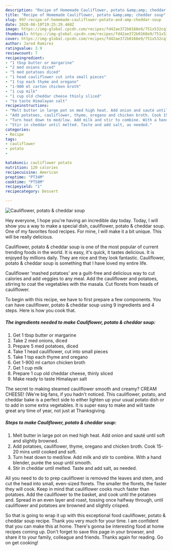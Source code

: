 ```yaml
---
description: "Recipe of Homemade Cauliflower, potato &amp;amp; cheddar soup"
title: "Recipe of Homemade Cauliflower, potato &amp;amp; cheddar soup"
slug: 997-recipe-of-homemade-cauliflower-potato-and-amp-cheddar-soup
date: 2020-08-10T19:25:29.460Z
image: https://img-global.cpcdn.com/recipes/fd42ae372b0168e9/751x532cq70/cauliflower-potato-cheddar-soup-recipe-main-photo.jpg
thumbnail: https://img-global.cpcdn.com/recipes/fd42ae372b0168e9/751x532cq70/cauliflower-potato-cheddar-soup-recipe-main-photo.jpg
cover: https://img-global.cpcdn.com/recipes/fd42ae372b0168e9/751x532cq70/cauliflower-potato-cheddar-soup-recipe-main-photo.jpg
author: Jared Ramirez
ratingvalue: 3.9
reviewcount: 7
recipeingredient:
- "1 tbsp butter or margarine"
- "2 med onions diced"
- "5 med potatoes diced"
- "1 head cauliflower cut into small pieces"
- "1 tsp each thyme and oregano"
- "1-900 ml carton chicken broth"
- "1 cup milk"
- "1 cup old cheddar cheese thinly sliced"
- "to taste Himalayan salt"
recipeinstructions:
- "Melt butter in large pot on med high heat. Add onion and sauté until soft and slightly browned."
- "Add potatoes, cauliflower, thyme, oregano and chicken broth. Cook 15-20 mins until cooked and soft."
- "Turn heat down to med/low. Add milk and stir to combine. With a hand blender, purée the soup until smooth."
- "Stir in cheddar until melted. Taste and add salt, as needed."
categories:
- Recipe
tags:
- cauliflower
- potato
- 

katakunci: cauliflower potato  
nutrition: 120 calories
recipecuisine: American
preptime: "PT34M"
cooktime: "PT58M"
recipeyield: "1"
recipecategory: Dessert

---
```



![Cauliflower, potato &amp; cheddar soup](https://img-global.cpcdn.com/recipes/fd42ae372b0168e9/751x532cq70/cauliflower-potato-cheddar-soup-recipe-main-photo.jpg)

Hey everyone, I hope you're having an incredible day today. Today, I will show you a way to make a special dish, cauliflower, potato &amp; cheddar soup. One of my favorites food recipes. For mine, I will make it a bit unique. This will be really delicious.

Cauliflower, potato &amp; cheddar soup is one of the most popular of current trending foods in the world. It is easy, it's quick, it tastes delicious. It is enjoyed by millions daily. They are nice and they look fantastic. Cauliflower, potato &amp; cheddar soup is something that I have loved my entire life.

Cauliflower &#39;mashed potatoes&#39; are a guilt-free and delicious way to cut calories and add veggies to any meal. Add the cauliflower and potatoes, stirring to coat the vegetables with the masala. Cut florets from heads of cauliflower.


To begin with this recipe, we have to first prepare a few components. You can have cauliflower, potato &amp; cheddar soup using 9 ingredients and 4 steps. Here is how you cook that.

<!--inarticleads1-->

##### The ingredients needed to make Cauliflower, potato &amp; cheddar soup:

1. Get 1 tbsp butter or margarine
1. Take 2 med onions, diced
1. Prepare 5 med potatoes, diced
1. Take 1 head cauliflower, cut into small pieces
1. Take 1 tsp each thyme and oregano
1. Get 1-900 ml carton chicken broth
1. Get 1 cup milk
1. Prepare 1 cup old cheddar cheese, thinly sliced
1. Make ready to taste Himalayan salt


The secret to making steamed cauliflower smooth and creamy? CREAM CHEESE! (We&#39;re big fans, if you hadn&#39;t noticed. This cauliflower, potato, and cheddar bake is a perfect side to either lighten up your usual potato dish or to add in some extra vegetables. It is super easy to make and will taste great any time of year, not just at Thanksgiving. 

<!--inarticleads2-->

##### Steps to make Cauliflower, potato &amp; cheddar soup:

1. Melt butter in large pot on med high heat. Add onion and sauté until soft and slightly browned.
1. Add potatoes, cauliflower, thyme, oregano and chicken broth. Cook 15-20 mins until cooked and soft.
1. Turn heat down to med/low. Add milk and stir to combine. With a hand blender, purée the soup until smooth.
1. Stir in cheddar until melted. Taste and add salt, as needed.


All you need to do to prep cauliflower is removed the leaves and stem, and cut the head into small, even-sized florets. The smaller the florets, the faster they will cook. Keep in mind that cauliflower cooks much faster than potatoes. Add the cauliflower to the basket, and cook until the potatoes and. Spread in an even layer and roast, tossing once halfway through, until cauliflower and potatoes are browned and slightly crisped. 

So that is going to wrap it up with this exceptional food cauliflower, potato &amp; cheddar soup recipe. Thank you very much for your time. I am confident that you can make this at home. There's gonna be interesting food at home recipes coming up. Don't forget to save this page in your browser, and share it to your family, colleague and friends. Thanks again for reading. Go on get cooking!
